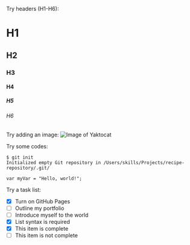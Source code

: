 Try headers (H1-H6):
# H1
## H2
### H3
#### H4
##### H5
###### H6



Try adding an image:
![Image of Yaktocat](https://octodex.github.com/images/yaktocat.png)



Try some codes:
```
$ git init
Initialized empty Git repository in /Users/skills/Projects/recipe-repository/.git/
```

```
var myVar = "Hello, world!";
```


Try a task list:
- [x] Turn on GitHub Pages
- [ ] Outline my portfolio
- [ ] Introduce myself to the world
- [x] List syntax is required
- [x] This item is complete
- [ ] This item is not complete

